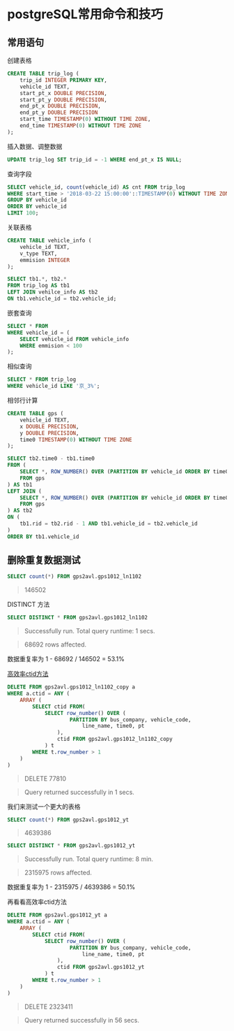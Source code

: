 ﻿# postgreSQL常用命令和技巧

## 常用语句

创建表格

```sql
CREATE TABLE trip_log (
	trip_id INTEGER PRIMARY KEY,
	vehicle_id TEXT,
	start_pt_x DOUBLE PRECISION,
	start_pt_y DOUBLE PRECISION,
	end_pt_x DOUBLE PRECISION,
	end_pt_y DOUBLE PRECISION
	start_time TIMESTAMP(0) WITHOUT TIME ZONE,
	end_time TIMESTAMP(0) WITHOUT TIME ZONE
);
```

插入数据、调整数据
```sql
UPDATE trip_log SET trip_id = -1 WHERE end_pt_x IS NULL;
```


查询字段
```sql
SELECT vehicle_id, count(vehicle_id) AS cnt FROM trip_log
WHERE start_time > '2018-03-22 15:00:00'::TIMESTAMP(0) WITHOUT TIME ZONE
GROUP BY vehicle_id
ORDER BY vehicle_id
LIMIT 100;
```

关联表格
```sql
CREATE TABLE vehicle_info (
	vehicle_id TEXT,
	v_type TEXT,
	emmision INTEGER
);

SELECT tb1.*, tb2.*
FROM trip_log AS tb1
LEFT JOIN vehilce_info AS tb2
ON tb1.vehicle_id = tb2.vehicle_id;
```

嵌套查询
```sql
SELECT * FROM 
WHERE vehicle_id = (
	SELECT vehicle_id FROM vehicle_info
	WHERE emmision < 100
);
```

相似查询
```sql
SELECT * FROM trip_log
WHERE vehicle_id LIKE '京_3%';
```

相邻行计算
```sql
CREATE TABLE gps (
	vehicle_id TEXT,
	x DOUBLE PRECISION,
	y DOUBLE PRECISION,
	time0 TIMESTAMP(0) WITHOUT TIME ZONE
);

SELECT tb2.time0 - tb1.time0
FROM (
	SELECT *, ROW_NUMBER() OVER (PARTITION BY vehicle_id ORDER BY time0) AS rid
	FROM gps
) AS tb1
LEFT JOIN (
	SELECT *, ROW_NUMBER() OVER (PARTITION BY vehicle_id ORDER BY time0) AS rid
	FROM gps
) AS tb2
ON (
	tb1.rid = tb2.rid - 1 AND tb1.vehicle_id = tb2.vehicle_id
)
ORDER BY tb1.vehicle_id
```

## 删除重复数据测试

```sql
SELECT count(*) FROM gps2avl.gps1012_ln1102
```

> 146502

DISTINCT 方法

```sql
SELECT DISTINCT * FROM gps2avl.gps1012_ln1102
```

> Successfully run. Total query runtime: 1 secs.

> 68692 rows affected.

数据重复率为 1 - 68692 / 146502 = 53.1%

[高效率ctid方法](https://blog.csdn.net/arcticjian/article/details/50042647)

```sql
DELETE FROM gps2avl.gps1012_ln1102_copy a
WHERE a.ctid = ANY (
	ARRAY (
		SELECT ctid FROM(
			SELECT row_number() OVER (
					PARTITION BY bus_company, vehicle_code,
						line_name, time0, pt
				),
				ctid FROM gps2avl.gps1012_ln1102_copy
			) t
		WHERE t.row_number > 1
	)
)
```

> DELETE 77810

> Query returned successfully in 1 secs.

我们来测试一个更大的表格

```sql
SELECT count(*) FROM gps2avl.gps1012_yt
```

> 4639386

```sql
SELECT DISTINCT * FROM gps2avl.gps1012_yt
```

> Successfully run. Total query runtime: 8 min.

> 2315975 rows affected.

数据重复率为 1 - 2315975 / 4639386 = 50.1%

再看看高效率ctid方法

```sql
DELETE FROM gps2avl.gps1012_yt a
WHERE a.ctid = ANY (
	ARRAY (
		SELECT ctid FROM(
			SELECT row_number() OVER (
					PARTITION BY bus_company, vehicle_code,
						line_name, time0, pt
				),
				ctid FROM gps2avl.gps1012_yt
			) t
		WHERE t.row_number > 1
	)
)
```

> DELETE 2323411

> Query returned successfully in 56 secs.